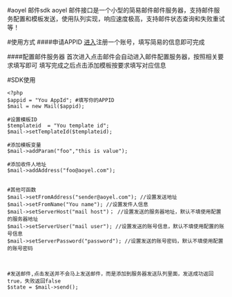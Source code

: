 #aoyel 邮件sdk
aoyel 邮件接口是一个小型的简易邮件邮件服务器，支持邮件服务配置和模板发送，使用队列实现，响应速度极高，支持邮件状态查询和失败重试等！

#使用方式
####申请APPID
[进入](http://console.aoyel.com/)注册一个账号，填写简易的信息即可完成

####配置邮件服务器
首次进入点击邮件会自动进入邮件配置服务器，按照相关要求填写即可
填写完成之后点击添加模板按要求填写对应信息

#SDK使用
```
<?php
$appid = "You AppId"; #填写你的APPID
$mail = new Mail($appid);

#设置模板ID
$templateid  = "You template id";
$mail->setTemplateId($templateid);

#添加模板变量
$mail->addParam("foo","this is value");

#添加收件人地址
$mail->addAddress("foo@aoyel.com");


#其他可函数
$mail->setFromAddress("sender@aoyel.com"); //设置发送地址
$mail->setFromName("You name"); //设置发件人信息
$mail->setServerHost("mail host")； //设置发送的服务器地址，默认不填使用配置的服务器地址
$mail->setServerUser("mail user"); //设置发送的账号信息，默认不填使用配置的账号信息
$mail->setServerPassword("password"); //设置发送的账号密码，默认不填使用配置的账号密码



#发送邮件,点击发送并不会马上发送邮件，而是添加到服务器发送队列里面，发送成功返回true，失败返回false
$state = $mail->send();



```
